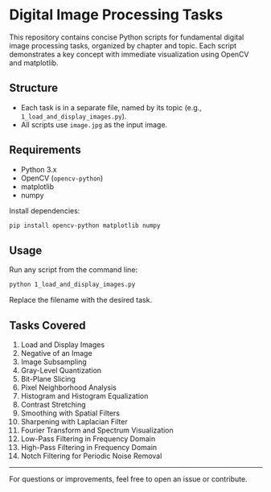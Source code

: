 # Digital Image Processing Tasks

This repository contains concise Python scripts for fundamental digital image processing tasks, organized by chapter and topic. Each script demonstrates a key concept with immediate visualization using OpenCV and matplotlib.

## Structure

- Each task is in a separate file, named by its topic (e.g., `1_load_and_display_images.py`).
- All scripts use `image.jpg` as the input image.

## Requirements

- Python 3.x
- OpenCV (`opencv-python`)
- matplotlib
- numpy

Install dependencies:

```sh
pip install opencv-python matplotlib numpy
```

## Usage

Run any script from the command line:

```sh
python 1_load_and_display_images.py
```

Replace the filename with the desired task.

## Tasks Covered

1. Load and Display Images
2. Negative of an Image
3. Image Subsampling
4. Gray-Level Quantization
5. Bit-Plane Slicing
6. Pixel Neighborhood Analysis
7. Histogram and Histogram Equalization
8. Contrast Stretching
9. Smoothing with Spatial Filters
10. Sharpening with Laplacian Filter
11. Fourier Transform and Spectrum Visualization
12. Low-Pass Filtering in Frequency Domain
13. High-Pass Filtering in Frequency Domain
14. Notch Filtering for Periodic Noise Removal

---

For questions or improvements, feel free to open an issue or contribute.
